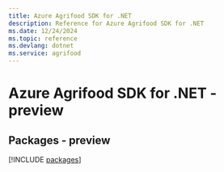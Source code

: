 ```yaml
---
title: Azure Agrifood SDK for .NET
description: Reference for Azure Agrifood SDK for .NET
ms.date: 12/24/2024
ms.topic: reference
ms.devlang: dotnet
ms.service: agrifood
---
```

# Azure Agrifood SDK for .NET - preview
## Packages - preview
[!INCLUDE [packages](agrifood-index.md)]